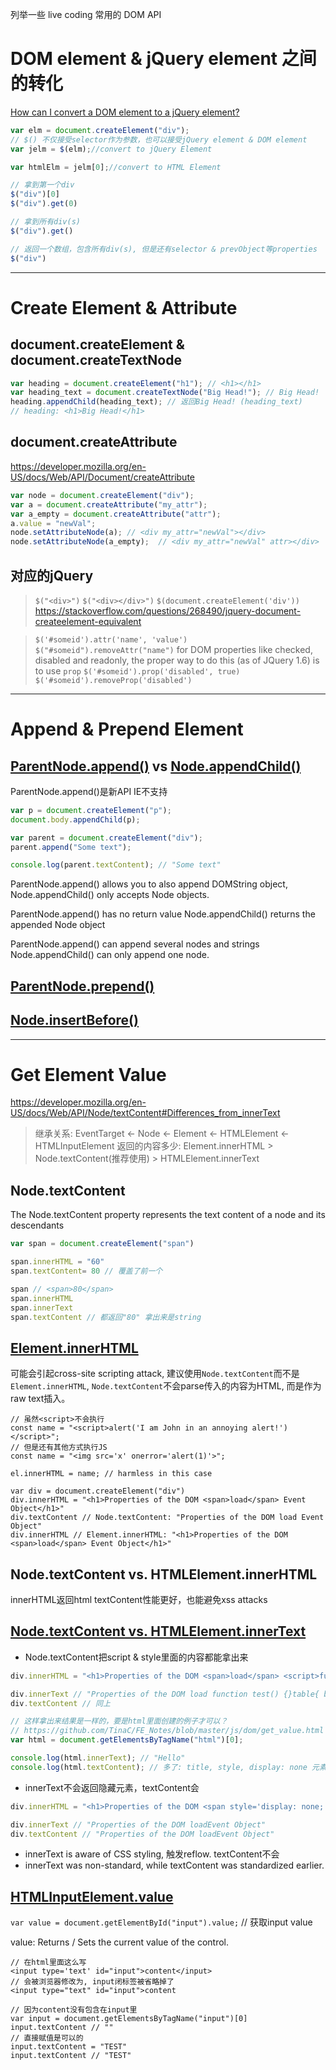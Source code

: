 列举一些 live coding 常用的 DOM API

# DOM element & jQuery element 之间的转化

[How can I convert a DOM element to a jQuery element?](https://stackoverflow.com/questions/625936/how-can-i-convert-a-dom-element-to-a-jquery-element)

```js
var elm = document.createElement("div");
// $() 不仅接受selector作为参数，也可以接受jQuery element & DOM element
var jelm = $(elm);//convert to jQuery Element

var htmlElm = jelm[0];//convert to HTML Element

// 拿到第一个div
$("div")[0]
$("div").get(0)

// 拿到所有div(s)
$("div").get()

// 返回一个数组，包含所有div(s), 但是还有selector & prevObject等properties
$("div")
```

---

# Create Element & Attribute

## document.createElement & document.createTextNode

```js
var heading = document.createElement("h1"); // <h1></h1>
var heading_text = document.createTextNode("Big Head!"); // Big Head!
heading.appendChild(heading_text); // 返回Big Head! (heading_text)
// heading: <h1>Big Head!</h1>
```

## document.createAttribute

https://developer.mozilla.org/en-US/docs/Web/API/Document/createAttribute

```js
var node = document.createElement("div");
var a = document.createAttribute("my_attr");
var a_empty = document.createAttribute("attr");
a.value = "newVal";
node.setAttributeNode(a); // <div my_attr="newVal"></div>
node.setAttributeNode(a_empty);  // <div my_attr="newVal" attr></div>
```

## 对应的jQuery

> `$("<div>")`
`$("<div></div>")`
`$(document.createElement('div'))`
https://stackoverflow.com/questions/268490/jquery-document-createelement-equivalent

> `$('#someid').attr('name', 'value')`
`$("#someid").removeAttr("name")`
for DOM properties like checked, disabled and readonly, the proper way to do this (as of JQuery 1.6) is to use `prop`
`$('#someid').prop('disabled', true)`
`$('#someid').removeProp('disabled')`

---

# Append & Prepend Element

## [ParentNode.append()](https://developer.mozilla.org/en-US/docs/Web/API/ParentNode/append) vs [Node.appendChild()](https://developer.mozilla.org/en-US/docs/Web/API/Node/appendChild)

ParentNode.append()是新API IE不支持

```js
var p = document.createElement("p");
document.body.appendChild(p);

var parent = document.createElement("div");
parent.append("Some text");

console.log(parent.textContent); // "Some text"
```

ParentNode.append() allows you to also append DOMString object,
Node.appendChild() only accepts Node objects.

ParentNode.append() has no return value
Node.appendChild() returns the appended Node object

ParentNode.append() can append several nodes and strings
Node.appendChild() can only append one node.

## [ParentNode.prepend()](https://developer.mozilla.org/en-US/docs/Web/API/ParentNode/prepend)

## [Node.insertBefore()](https://developer.mozilla.org/en-US/docs/Web/API/Node/insertBefore)

---

# Get Element Value

https://developer.mozilla.org/en-US/docs/Web/API/Node/textContent#Differences_from_innerText

> 继承关系:
EventTarget <- Node <- Element <- HTMLElement <- HTMLInputElement
返回的内容多少:
Element.innerHTML > Node.textContent(推荐使用) > HTMLElement.innerText

## Node.textContent

The Node.textContent property represents the text content of a node and its descendants

```js
var span = document.createElement("span")

span.innerHTML = "60"
span.textContent= 80 // 覆盖了前一个

span // <span>80</span>
span.innerHTML
span.innerText
span.textContent // 都返回"80" 拿出来是string
```

## [Element.innerHTML](https://developer.mozilla.org/en-US/docs/Web/API/Element/innerHTML)

可能会引起cross-site scripting attack, 建议使用`Node.textContent`而不是`Element.innerHTML`, `Node.textContent`不会parse传入的内容为HTML, 而是作为raw text插入。

```JS
// 虽然<script>不会执行
const name = "<script>alert('I am John in an annoying alert!')</script>";
// 但是还有其他方式执行JS
const name = "<img src='x' onerror='alert(1)'>";

el.innerHTML = name; // harmless in this case

var div = document.createElement("div")
div.innerHTML = "<h1>Properties of the DOM <span>load</span> Event Object</h1>"
div.textContent // Node.textContent: "Properties of the DOM load Event Object"
div.innerHTML // Element.innerHTML: "<h1>Properties of the DOM <span>load</span> Event Object</h1>"
```

## Node.textContent vs. HTMLElement.innerHTML

innerHTML返回html
textContent性能更好，也能避免xss attacks

## [Node.textContent vs. HTMLElement.innerText](https://stackoverflow.com/questions/35213147/difference-between-textcontent-vs-innertext)

*  Node.textContent把script & style里面的内容都能拿出来

```js
div.innerHTML = "<h1>Properties of the DOM <span>load</span> <script>function test() {}</script><style>table{ border-collapse: collapse;}</style>  Event Object</h1>"

div.innerText // "Properties of the DOM load function test() {}table{ border-collapse: collapse;}  Event Object"
div.textContent // 同上

// 这样拿出来结果是一样的，要是html里面创建的例子才可以？
// https://github.com/TinaC/FE_Notes/blob/master/js/dom/get_value.html
var html = document.getElementsByTagName("html")[0];

console.log(html.innerText); // "Hello"
console.log(html.textContent); // 多了: title, style, display: none 元素
```

*  innerText不会返回隐藏元素，textContent会

```js
div.innerHTML = "<h1>Properties of the DOM <span style='display: none;'>load</span>Event Object</h1>"

div.innerText // "Properties of the DOM loadEvent Object"
div.textContent // "Properties of the DOM loadEvent Object"
```

*  innerText is aware of CSS styling, 触发reflow. textContent不会
*  innerText was non-standard, while textContent was standardized earlier.

## [HTMLInputElement.value](https://developer.mozilla.org/en-US/docs/Web/API/HTMLInputElement#Properties)

`var value = document.getElementById("input").value;` // 获取input value

value: Returns / Sets the current value of the control.

```JS
// 在html里面这么写
<input type='text' id="input">content</input>
// 会被浏览器修改为, input闭标签被省略掉了
<input type="text" id="input">content

// 因为content没有包含在input里
var input = document.getElementsByTagName("input")[0]
input.textContent // ""
// 直接赋值是可以的
input.textContent = "TEST"
input.textContent // "TEST"
```
